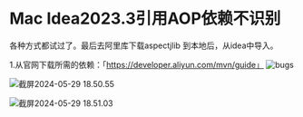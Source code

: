 # Mac Idea2023.3引用AOP依赖不识别

各种方式都试过了。最后去阿里库下载aspectjlib 到本地后，从idea中导入。

1.从官网下载所需的依赖：「https://developer.aliyun.com/mvn/guide」
![bugs](media/17169760182513/%E6%88%AA%E5%B1%8F2024-05-29%2018.18.46.png)

![截屏2024-05-29 18.50.55](media/17169760182513/%E6%88%AA%E5%B1%8F2024-05-29%2018.50.55.png)

![截屏2024-05-29 18.51.03](media/17169760182513/%E6%88%AA%E5%B1%8F2024-05-29%2018.51.03.png)


